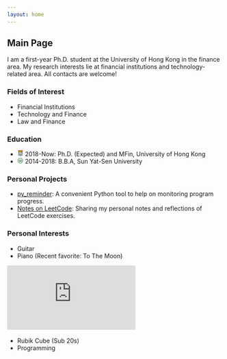 ```yaml
---
layout: home
---
```


## Main Page

I am a first-year Ph.D. student at the University of Hong Kong in the finance area. My research interests lie at financial institutions and technology-related area. All contacts are welcome!

### Fields of Interest
- Financial Institutions
- Technology and Finance
- Law and Finance

### Education
- <img src="./assets/img/hku.png" width="14"> 2018-Now: Ph.D. (Expected) and MFin, University of Hong Kong
- <img src="./assets/img/sysu.png" width="14"> 2014-2018: B.B.A, Sun Yat-Sen University

### Personal Projects
- [py_reminder](https://github.com/Wenzhi-Ding/py_reminder): A convenient Python tool to help on monitoring program progress.
- [Notes on LeetCode](https://github.com/Wenzhi-Ding/Notes-LeetCode): Sharing my personal notes and reflections of LeetCode exercises.

### Personal Interests
<ul>
<li>Guitar</li>
<li>Piano (Recent favorite: To The Moon)</li>
</ul>
<div class="music_wrapper"><iframe frameborder="0" border="1" marginwidth="0" marginheight="0" src="https://music.163.com/outchain/player?type=2&amp;id=1645064&amp;auto=0&amp;height=66"></iframe></div>
<ul>
<li>Rubik Cube (Sub 20s)</li>
<li>Programming</li>
</ul>